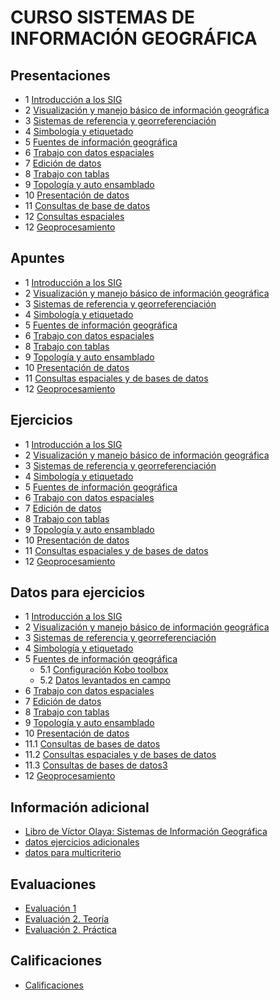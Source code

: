 # CURSO SISTEMAS DE INFORMACIÓN GEOGRÁFICA


## Presentaciones

* 1 [Introducción a los SIG](https://prezi.com/payiv3ebt3bs/?token=2e94d64d14302f3ef0147ffe84f19c24ffab38497c9af5870a3fa20c84b66742&utm_campaign=share&utm_medium=copy&rc=ex0share)
* 2 [Visualización y manejo básico de información geográfica](https://drive.google.com/open?id=1-XcD5dyFU0kCsr6axfNzVqi-osypS6Y1)
* 3 [Sistemas de referencia y georreferenciación](https://prezi.com/dly7amsks1kc/?token=d01a1ab5f9ff43f3be9b6b3054866675f73dc23e2090e26ee16da94a42dec4fa&utm_campaign=share&utm_medium=copy&rc=ex0share)
* 4 [Simbología y etiquetado](https://prezi.com/mju2roq_ebtw/?token=78f3afa220d555cfd9a2fbdfdda7ee1fa38190c9375d58da001e418bbef87e51&utm_campaign=share&utm_medium=copy&rc=ex0share)
* 5 [Fuentes de información geográfica](http://sni.gob.ec/inicio)
* 6 [Trabajo con datos espaciales]()
* 7 [Edición de datos]()
* 8 [Trabajo con tablas](https://prezi.com/9ytrrdx6ox4i/?token=34c107d97646c166f5f84faa6c127853d1e43f90e7a4f414e5ad14e16b7b2d7e&utm_campaign=share&utm_medium=copy&rc=ex0share)
* 9 [Topología y auto ensamblado](https://prezi.com/lm7_lmxoy1lh/?token=915972b5d68a00e61f929c54186eee4962ee79a4866a0ee0568bede44efa9077&utm_campaign=share&utm_medium=copy&rc=ex0share)
* 10 [Presentación de datos]()
* 11 [Consultas de base de datos](https://prezi.com/colue-i3akcf/?token=9f2e8482c78c99bf5b3bf38f19af73b35c4c0447b42fe9f4355bf8446f750c5d&utm_campaign=share&utm_medium=copy&rc=ex0share)
* 12 [Consultas espaciales](https://prezi.com/0ilmzno_3yv5/?token=7b19828a3163f8f346387d09bc7fe8c2e93d5bccbca7cedc7e9737d8518dbc00&utm_campaign=share&utm_medium=copy&rc=ex0share)
* 12 [Geoprocesamiento](https://prezi.com/0ilmzno_3yv5/?token=7b19828a3163f8f346387d09bc7fe8c2e93d5bccbca7cedc7e9737d8518dbc00&utm_campaign=share&utm_medium=copy&rc=ex0share)

## Apuntes

* 1 [Introducción a los SIG](https://drive.google.com/open?id=1mxYVuloy6drvt7yOxnlfKkkWaJQ3n3Qb)
* 2 [Visualización y manejo básico de información geográfica](https://drive.google.com/open?id=163f8c1PbAKSjyQyHTY73ebCUA69EOXkI)
* 3 [Sistemas de referencia y georreferenciación](https://drive.google.com/open?id=1YEFb4fY_EW3p9ADkvcxchWEWmVBNTpmV)
* 4 [Simbología y etiquetado](https://drive.google.com/open?id=1qjzsgznoWKr6sZn1hE3qfeUIZxsutKWh)
* 5 [Fuentes de información geográfica](https://drive.google.com/open?id=1uSeGU9l1330PWUz5fWg6RAzdpfq_CHOL)
* 6 [Trabajo con datos espaciales](https://drive.google.com/open?id=1sBBr0Yd9IvDpA_w8DxNLkXOFmg2oPZq1)
* 8 [Trabajo con tablas](https://drive.google.com/open?id=12Y1SPg3NcYoMBG49CLFOHrLsQyH1Uquc)
* 9 [Topología y auto ensamblado](https://drive.google.com/open?id=1D1P8WcWZmV4kSSN_q8xtKq_4qXe6CvBq)
* 10 [Presentación de datos](https://drive.google.com/open?id=1EqCZ0on7-5WltVisQSHw64OYWsok7tqD)
* 11 [Consultas espaciales y de bases de datos](https://drive.google.com/open?id=1fuYjpHH6YyEgGxrIdN44nNLas4G5d6S9)
* 12 [Geoprocesamiento](https://drive.google.com/open?id=18o8zwMgnyr6_ge4drReoBZGcDjJGmvlW)

## Ejercicios

* 1 [Introducción a los SIG](https://drive.google.com/open?id=17QU_BT2mUlsEEzXAcqyBus7S_peugsKo)
* 2 [Visualización y manejo básico de información geográfica](https://drive.google.com/open?id=12Kkr4x5ebY38EsI7lQiZ4JPvUx_8fMlF)
* 3 [Sistemas de referencia y georreferenciación](https://drive.google.com/open?id=1LvPt2J1IqCk-MX-7EBSXpOdLIIwblx9G)
* 4 [Simbología y etiquetado](https://drive.google.com/open?id=1J7nG50rnPc0pQwT6MqJrUVSgV9hwjrYn)
* 5 [Fuentes de información geográfica](https://drive.google.com/open?id=1-NELUoBDnjbsf_WEH0IvObhnBPIq9ZkG)
* 6 [Trabajo con datos espaciales](https://drive.google.com/open?id=1nWt23LTNLoQ8ZunRDeLj5evPW4ER4fCJ)
* 7 [Edición de datos](https://drive.google.com/open?id=1bNuCtNdeWtC7HYeBleBkRLRQT86j7Ibh)
* 8 [Trabajo con tablas](https://drive.google.com/open?id=1wJghPtYoqtXBj8ABo6Dqz2_9Qa8fpLBb)
* 9 [Topología y auto ensamblado](https://drive.google.com/open?id=1LOxt1KgBPkxLnzYMAXOxCTWZw9i8d9yG)
* 10 [Presentación de datos](https://drive.google.com/open?id=187l5TZtRFKFFxY4oJQW3jRSwrJmsvld9)
* 11 [Consultas espaciales y de bases de datos](https://drive.google.com/open?id=1WGYpx4izkwxTt5u4MNRfaaDu1RFzP0RJ)
* 12 [Geoprocesamiento](https://drive.google.com/open?id=1tAcO6-Xi-9_b4b4zxqOcLlN9cYRgj7-h)

## Datos para ejercicios

* 1 [Introducción a los SIG](https://drive.google.com/open?id=0BzlSI5GKglNmbUd6RWh4N2l6TVE)
* 2 [Visualización y manejo básico de información geográfica](https://drive.google.com/open?id=0BzlSI5GKglNmRmRLZ29hc0tQLU0)
* 3 [Sistemas de referencia y georreferenciación](https://drive.google.com/open?id=0BzlSI5GKglNmRkZRNGVXZ2gwT3M)
* 4 [Simbología y etiquetado](https://drive.google.com/open?id=0BzlSI5GKglNmemNxdjZsdVBhMkE)
* 5 [Fuentes de información geográfica](https://www.dropbox.com/s/24p38ie6mmzyp2j/datos%20campo.csv?dl=0)
  * 5.1 [Configuración Kobo toolbox](https://drive.google.com/open?id=1nniAb9eyBUr-lsN7ky5tYV8QNDhjjjSt)
  * 5.2 [Datos levantados en campo](https://drive.google.com/open?id=1CjRa_8tBU6aMSJk30Cnt6gaO-DHszXGc)
* 6 [Trabajo con datos espaciales](https://drive.google.com/open?id=0BzlSI5GKglNmOHlDbE95anZzcDA)
* 7 [Edición de datos](https://drive.google.com/open?id=0BzlSI5GKglNmOXdYQ0Y5eFZYTlk)
* 8 [Trabajo con tablas](https://drive.google.com/open?id=0BzlSI5GKglNmV2NwSTJKRVdKY2M)
* 9 [Topología y auto ensamblado](https://drive.google.com/open?id=0BzlSI5GKglNmNEp4ZVp6ZEtSRmM)
* 10 [Presentación de datos](https://drive.google.com/open?id=0BzlSI5GKglNmc0VlMHpsZEhTeDg)
* 11.1 [Consultas de bases de datos](https://drive.google.com/file/d/0BzlSI5GKglNmT2FVUUo1THJTYXc/view)
* 11.2 [Consultas espaciales y de bases de datos](https://drive.google.com/open?id=0BzlSI5GKglNmWlhYRE9QdE1hUUk)
* 11.3 [Consultas de bases de datos3](https://drive.google.com/file/d/0BzlSI5GKglNma1EzMW8zbFdZMnM/view)
* 12 [Geoprocesamiento](https://drive.google.com/open?id=0BzlSI5GKglNmWno3Qy00b09xMHM)

## Información adicional

* [Libro de Víctor Olaya: Sistemas de Información Geográfica](http://volaya.github.io/libro-sig/)
* [datos ejercicios adicionales](https://www.dropbox.com/s/wz27vf344ghuhli/BASE%20VILCABAMBA.rar?dl=0)
* [datos para multicriterio](https://drive.google.com/open?id=1EVcDUR9NEasLfro3qcvrF1N5bwtjP-SQ)
## Evaluaciones
* [Evaluación 1](https://forms.gle/j6eFjNzJj183k66S7)
* [Evaluación 2. Teoría](https://forms.gle/5quX3Gn7qHH85zuM7)
* [Evaluación 2. Práctica](https://forms.gle/eTAWZXD7tJUACoA79)
## Calificaciones
* [Calificaciones](https://datastudio.google.com/u/0/reporting/14HL0hiPAGp0v3rRExSDGPhTWXSjqhXUw/page/Ddkx)
